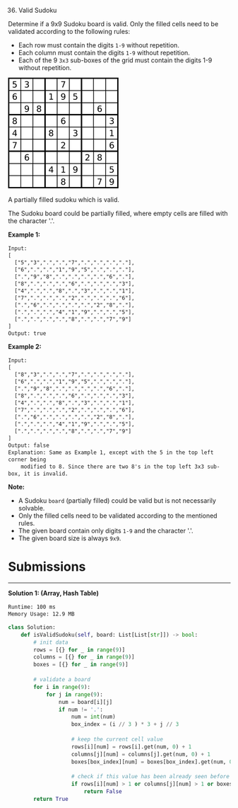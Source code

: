36. Valid Sudoku

Determine if a 9x9 Sudoku board is valid. Only the filled cells need to be validated according to the following rules:

* Each row must contain the digits `1-9` without repetition.
* Each column must contain the digits `1-9` without repetition.
* Each of the 9 `3x3` sub-boxes of the grid must contain the digits 1-9 without repetition.

![36_250px-Sudoku-by-L2G-20050714.svg.png](img/36_250px-Sudoku-by-L2G-20050714.svg.png)

A partially filled sudoku which is valid.

The Sudoku board could be partially filled, where empty cells are filled with the character '.'.

**Example 1:**
```
Input:
[
  ["5","3",".",".","7",".",".",".","."],
  ["6",".",".","1","9","5",".",".","."],
  [".","9","8",".",".",".",".","6","."],
  ["8",".",".",".","6",".",".",".","3"],
  ["4",".",".","8",".","3",".",".","1"],
  ["7",".",".",".","2",".",".",".","6"],
  [".","6",".",".",".",".","2","8","."],
  [".",".",".","4","1","9",".",".","5"],
  [".",".",".",".","8",".",".","7","9"]
]
Output: true
```

**Example 2:**
```
Input:
[
  ["8","3",".",".","7",".",".",".","."],
  ["6",".",".","1","9","5",".",".","."],
  [".","9","8",".",".",".",".","6","."],
  ["8",".",".",".","6",".",".",".","3"],
  ["4",".",".","8",".","3",".",".","1"],
  ["7",".",".",".","2",".",".",".","6"],
  [".","6",".",".",".",".","2","8","."],
  [".",".",".","4","1","9",".",".","5"],
  [".",".",".",".","8",".",".","7","9"]
]
Output: false
Explanation: Same as Example 1, except with the 5 in the top left corner being 
    modified to 8. Since there are two 8's in the top left 3x3 sub-box, it is invalid.
```

**Note:**

* A Sudoku `board` (partially filled) could be valid but is not necessarily solvable.
* Only the filled cells need to be validated according to the mentioned rules.
* The given board contain only digits `1-9` and the character '.'.
* The given board size is always `9x9`.

# Submissions
---
**Solution 1: (Array, Hash Table)**
```
Runtime: 100 ms
Memory Usage: 12.9 MB
```
```python
class Solution:
    def isValidSudoku(self, board: List[List[str]]) -> bool:
        # init data
        rows = [{} for _ in range(9)]
        columns = [{} for _ in range(9)]
        boxes = [{} for _ in range(9)]

        # validate a board
        for i in range(9):
            for j in range(9):
                num = board[i][j]
                if num != '.':
                    num = int(num)
                    box_index = (i // 3 ) * 3 + j // 3
                    
                    # keep the current cell value
                    rows[i][num] = rows[i].get(num, 0) + 1
                    columns[j][num] = columns[j].get(num, 0) + 1
                    boxes[box_index][num] = boxes[box_index].get(num, 0) + 1
                    
                    # check if this value has been already seen before
                    if rows[i][num] > 1 or columns[j][num] > 1 or boxes[box_index][num] > 1:
                        return False         
        return True
```
